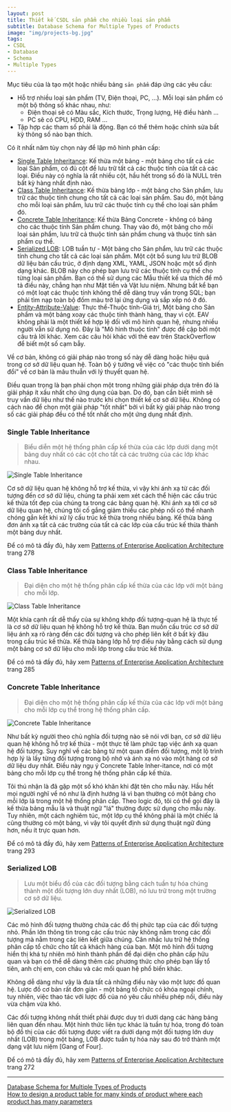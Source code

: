 ```yaml
---
layout: post
title: Thiết kế CSDL sản phẩm cho nhiều loại sản phẩm
subtitle: Database Schema for Multiple Types of Products
image: "img/projects-bg.jpg"
tags:
- CSDL
- Database
- Schema
- Multiple Types
---
```


Mục tiêu của là tạo một hoặc nhiều bảng `sản phẩm` đáp ứng các yêu cầu:
- Hỗ trợ nhiều loại sản phẩm (TV, Điện thoại, PC, ...). Mỗi loại sản phẩm có một bộ thông số khác nhau, như:
    + Điện thoại sẽ có Màu sắc, Kích thước, Trọng lượng, Hệ điều hành ...
    + PC sẽ có CPU, HDD, RAM ...
- Tập hợp các tham số phải là động. Bạn có thể thêm hoặc chỉnh sửa bất kỳ thông số nào bạn thích.

Có ít nhất năm tùy chọn này để lập mô hình phân cấp:

- [Single Table Inheritance](martinfowler.com/eaaCatalog/singleTableInheritance.html): Kế thừa một bảng - một bảng cho tất cả các loại Sản phẩm, có đủ cột để lưu trữ tất cả các thuộc tính của tất cả các loại. Điều này có nghĩa là rất nhiều cột, hầu hết trong số đó là NULL trên bất kỳ hàng nhất định nào. 
- [Class Table Inheritance](https://martinfowler.com/eaaCatalog/classTableInheritance.html): Kế thừa bảng lớp - một bảng cho Sản phẩm, lưu trữ các thuộc tính chung cho tất cả các loại sản phẩm. Sau đó, một bảng cho mỗi loại sản phẩm, lưu trữ các thuộc tính cụ thể cho loại sản phẩm đó. 
- [Concrete Table Inheritance](https://martinfowler.com/eaaCatalog/concreteTableInheritance.html): Kế thừa Bảng Concrete - không có bảng cho các thuộc tính Sản phẩm chung. Thay vào đó, một bảng cho mỗi loại sản phẩm, lưu trữ cả thuộc tính sản phẩm chung và thuộc tính sản phẩm cụ thể. 
- [Serialized LOB](https://martinfowler.com/eaaCatalog/serializedLOB.html): LOB tuần tự - Một bảng cho Sản phẩm, lưu trữ các thuộc tính chung cho tất cả các loại sản phẩm. Một cột bổ sung lưu trữ BLOB dữ liệu bán cấu trúc, ở định dạng XML, YAML, JSON hoặc một số định dạng khác. BLOB này cho phép bạn lưu trữ các thuộc tính cụ thể cho từng loại sản phẩm. Bạn có thể sử dụng các Mẫu thiết kế ưa thích để mô tả điều này, chẳng hạn như Mặt tiền và Vật lưu niệm. Nhưng bất kể bạn có một loạt các thuộc tính không thể dễ dàng truy vấn trong SQL; bạn phải tìm nạp toàn bộ đốm màu trở lại ứng dụng và sắp xếp nó ở đó. 
- [Entity-Attribute-Value](https://en.wikipedia.org/wiki/Entity%E2%80%93attribute%E2%80%93value_model): Thực thể-Thuộc tính-Giá trị, Một bảng cho Sản phẩm và một bảng xoay các thuộc tính thành hàng, thay vì cột. EAV không phải là một thiết kế hợp lệ đối với mô hình quan hệ, nhưng nhiều người vẫn sử dụng nó. Đây là "Mô hình thuộc tính" được đề cập bởi một câu trả lời khác. Xem các câu hỏi khác với thẻ eav trên StackOverflow để biết một số cạm bẫy. 

Về cơ bản, không có giải pháp nào trong số này dễ dàng hoặc hiệu quả trong cơ sở dữ liệu quan hệ. Toàn bộ ý tưởng về việc có "các thuộc tính biến đổi" về cơ bản là mâu thuẫn với lý thuyết quan hệ.

Điều quan trọng là bạn phải chọn một trong những giải pháp dựa trên đó là giải pháp ít xấu nhất cho ứng dụng của bạn. Do đó, bạn cần biết mình sẽ truy vấn dữ liệu như thế nào trước khi chọn thiết kế cơ sở dữ liệu. Không có cách nào để chọn một giải pháp "tốt nhất" bởi vì bất kỳ giải pháp nào trong số các giải pháp đều có thể tốt nhất cho một ứng dụng nhất định. 


### Single Table Inheritance

> Biểu diễn một hệ thống phân cấp kế thừa của các lớp dưới dạng một bảng duy nhất có các cột cho tất cả các trường của các lớp khác nhau.

![Single Table Inheritance](https://boxxv.github.io/img/db/singleTableInheritance.png "Single Table Inheritance")

Cơ sở dữ liệu quan hệ không hỗ trợ kế thừa, vì vậy khi ánh xạ từ các đối tượng đến cơ sở dữ liệu, chúng ta phải xem xét cách thể hiện các cấu trúc kế thừa tốt đẹp của chúng ta trong các bảng quan hệ. Khi ánh xạ tới cơ sở dữ liệu quan hệ, chúng tôi cố gắng giảm thiểu các phép nối có thể nhanh chóng gắn kết khi xử lý cấu trúc kế thừa trong nhiều bảng. Kế thừa bảng đơn ánh xạ tất cả các trường của tất cả các lớp của cấu trúc kế thừa thành một bảng duy nhất.

Để có mô tả đầy đủ, hãy xem [Patterns of Enterprise Application Architecture](https://martinfowler.com/books/eaa.html) trang 278


### Class Table Inheritance

> Đại diện cho một hệ thống phân cấp kế thừa của các lớp với một bảng cho mỗi lớp.

![Class Table Inheritance](https://boxxv.github.io/img/db/classTableInheritance.png "Class Table Inheritance")

Một khía cạnh rất dễ thấy của sự không khớp đối tượng-quan hệ là thực tế là cơ sở dữ liệu quan hệ không hỗ trợ kế thừa. Bạn muốn cấu trúc cơ sở dữ liệu ánh xạ rõ ràng đến các đối tượng và cho phép liên kết ở bất kỳ đâu trong cấu trúc kế thừa. Kế thừa bảng lớp hỗ trợ điều này bằng cách sử dụng một bảng cơ sở dữ liệu cho mỗi lớp trong cấu trúc kế thừa. 

Để có mô tả đầy đủ, hãy xem [Patterns of Enterprise Application Architecture](https://martinfowler.com/books/eaa.html) trang 285


### Concrete Table Inheritance

> Đại diện cho một hệ thống phân cấp kế thừa của các lớp với một bảng cho mỗi lớp cụ thể trong hệ thống phân cấp.

![Concrete Table Inheritance](https://boxxv.github.io/img/db/concreteTableInheritance.png "Concrete Table Inheritance")

Như bất kỳ người theo chủ nghĩa đối tượng nào sẽ nói với bạn, cơ sở dữ liệu quan hệ không hỗ trợ kế thừa - một thực tế làm phức tạp việc ánh xạ quan hệ đối tượng. Suy nghĩ về các bảng từ một quan điểm đối tượng, một lộ trình hợp lý là lấy từng đối tượng trong bộ nhớ và ánh xạ nó vào một hàng cơ sở dữ liệu duy nhất. Điều này ngụ ý Concrete Table Inher-itance, nơi có một bảng cho mỗi lớp cụ thể trong hệ thống phân cấp kế thừa.

Tôi thú nhận là đã gặp một số khó khăn khi đặt tên cho mẫu này. Hầu hết mọi người nghĩ về nó như là định hướng lá vì bạn thường có một bảng cho mỗi lớp lá trong một hệ thống phân cấp. Theo logic đó, tôi có thể gọi đây là kế thừa bảng mẫu lá và thuật ngữ "lá" thường được sử dụng cho mẫu này. Tuy nhiên, một cách nghiêm túc, một lớp cụ thể không phải là một chiếc lá cũng thường có một bảng, vì vậy tôi quyết định sử dụng thuật ngữ đúng hơn, nếu ít trực quan hơn.

Để có mô tả đầy đủ, hãy xem [Patterns of Enterprise Application Architecture](https://martinfowler.com/books/eaa.html) trang 293


### Serialized LOB

> Lưu một biểu đồ của các đối tượng bằng cách tuần tự hóa chúng thành một đối tượng lớn duy nhất (LOB), nó lưu trữ trong một trường cơ sở dữ liệu. 

![Serialized LOB](https://boxxv.github.io/img/db/serializedLOB.png "Serialized LOB")

Các mô hình đối tượng thường chứa các đồ thị phức tạp của các đối tượng nhỏ. Phần lớn thông tin trong các cấu trúc này không nằm trong các đối tượng mà nằm trong các liên kết giữa chúng. Cân nhắc lưu trữ hệ thống phân cấp tổ chức cho tất cả khách hàng của bạn. Một mô hình đối tượng hiển thị khá tự nhiên mô hình thành phần để đại diện cho phân cấp hữu quan và bạn có thể dễ dàng thêm các phương thức cho phép bạn lấy tổ tiên, anh chị em, con cháu và các mối quan hệ phổ biến khác.

Không dễ dàng như vậy là đưa tất cả những điều này vào một lược đồ quan hệ. Lược đồ cơ bản rất đơn giản - một bảng tổ chức có khóa ngoại chính, tuy nhiên, việc thao tác với lược đồ của nó yêu cầu nhiều phép nối, điều này vừa chậm vừa khó.

Các đối tượng không nhất thiết phải được duy trì dưới dạng các hàng bảng liên quan đến nhau. Một hình thức liên tục khác là tuần tự hóa, trong đó toàn bộ đồ thị của các đối tượng được viết ra dưới dạng một đối tượng lớn duy nhất (LOB) trong một bảng, LOB được tuần tự hóa này sau đó trở thành một dạng vật lưu niệm [Gang of Four].

Để có mô tả đầy đủ, hãy xem [Patterns of Enterprise Application Architecture](https://martinfowler.com/books/eaa.html) trang  272



-----
[Database Schema for Multiple Types of Products](https://www.codingblocks.net/programming/database-schema-for-multiple-types-of-products/)  
[How to design a product table for many kinds of product where each product has many parameters](https://stackoverflow.com/questions/695752/how-to-design-a-product-table-for-many-kinds-of-product-where-each-product-has-m)  

